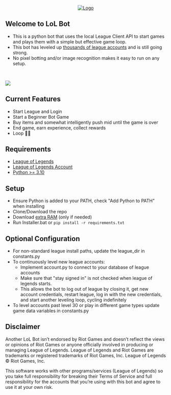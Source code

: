 <p align="center">
  <a href="https://github.com/iholston/lol-bot">
    <img src="https://github.com/iholston/lol-bot/assets/32341824/71f35164-c8a6-42ca-a254-68d8be92780e" alt="Logo">
  </a>
</p>

## Welcome to LoL Bot
- This is a python bot that uses the local League Client API to start games and plays them with a simple but effective game loop.
- This bot has leveled up [thousands of league accounts](https://www.playerauctions.com/lol-account/) and is still going strong.
- No pixel botting and/or image recognition makes it easy to run on any setup.

</br>
<p align="left">
  <img src="https://user-images.githubusercontent.com/32341824/231916860-8cdaa0bb-c808-48f7-8afe-5cd151501a98.gif")
</p>

## Current Features
- Start League and Login
- Start a Beginner Bot Game
- Buy items and somewhat intelligently push mid until the game is over
- End game, earn experience, collect rewards
- Loop 🥡🧋

## Requirements
- [League of Legends](https://signup.leagueoflegends.com/en-us/signup/download)
- [League of Legends Account](https://signup.leagueoflegends.com/en-us/signup/index)
- [Python >= 3.10](https://www.python.org/downloads/)

## Setup
- Ensure Python is added to your PATH, check "Add Python to PATH" when installing
- Clone/Download the repo
- Download [extra RAM](https://downloadmoreram.com/) (only if needed)
- Run Installer.bat or ```pip install -r requirements.txt```

## Optional Configuration
- For non-standard league install paths, update the league_dir in constants.py
- To continuously level new league accounts:
  - Implement account.py to connect to your database of league accounts
  - Make sure that "stay signed in" is not checked when league of legends starts. 
  - This allows the bot to log out of league by closing it, get new account credentials, restart league, log in with the new credentials, and start another leveling loop, cycling indefinitely
- To level accounts past level 30 or play in different game types update game data variables in constants.py

## Disclaimer
Another LoL Bot isn’t endorsed by Riot Games and doesn’t reflect the views or opinions of Riot Games or anyone officially involved in producing or managing League of Legends. League of Legends and Riot Games are trademarks or registered trademarks of Riot Games, Inc. League of Legends © Riot Games, Inc.

This software works with other programs/services (League of Legends) so you take full responsibility for breaking their Terms of Service and full responsibility for the accounts that you’re using with this bot and agree to use it at your own risk.
